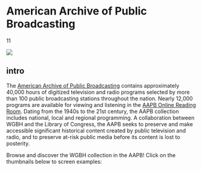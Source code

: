 # American Archive of Public Broadcasting

11

![](https://s3.amazonaws.com/openvault.wgbh.org/special_collections/aapb/aapb.png)

## intro

The [American Archive of Public Broadcasting](http://americanarchive.org/) contains approximately 40,000 hours of digitized television and radio programs selected by more than 100 public broadcasting stations throughout the nation. Nearly 12,000 programs are available for viewing and listening in the [AAPB Online Reading Room](http://americanarchive.org/). Dating from the 1940s to the 21st century, the AAPB collection includes national, local and regional programming. A collaboration between WGBH and the Library of Congress, the AAPB seeks to preserve and make accessible significant historical content created by public television and radio, and to preserve at-risk public media before its content is lost to posterity.

Browse and discover the WGBH collection in the AAPB!
Click on the thumbnails below to screen examples:
